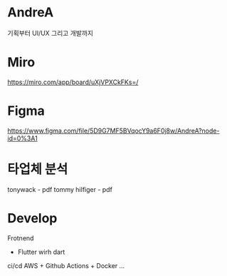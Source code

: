 # AndreA
기획부터 UI/UX 그리고 개발까지

# Miro 
https://miro.com/app/board/uXjVPXCkFKs=/


# Figma
https://www.figma.com/file/5D9G7MF5BVqocY9a6F0j8w/AndreA?node-id=0%3A1

# 타업체 분석 
 tonywack -  pdf
 tommy hilfiger - pdf

# Develop
 Frotnend 
  - Flutter wirh dart
  
  
  ci/cd
  AWS + Github Actions + Docker ...
